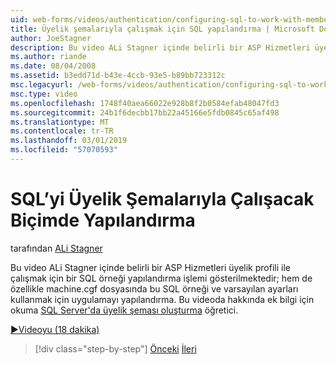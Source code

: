 ```yaml
---
uid: web-forms/videos/authentication/configuring-sql-to-work-with-membership-schemas
title: Üyelik şemalarıyla çalışmak için SQL yapılandırma | Microsoft Docs
author: JoeStagner
description: Bu video ALi Stagner içinde belirli bir ASP Hizmetleri üyelik profili ile çalışmak için bir SQL örneği yapılandırma işlemi gösterilmektedir; yanı sıra uygulanacağı Yapılandır...
ms.author: riande
ms.date: 08/04/2008
ms.assetid: b3edd71d-b43e-4ccb-93e5-b89bb723312c
msc.legacyurl: /web-forms/videos/authentication/configuring-sql-to-work-with-membership-schemas
msc.type: video
ms.openlocfilehash: 1748f40aea66022e928b8f2b0584efab48047fd3
ms.sourcegitcommit: 24b1f6decbb17bb22a45166e5fdb0845c65af498
ms.translationtype: MT
ms.contentlocale: tr-TR
ms.lasthandoff: 03/01/2019
ms.locfileid: "57070593"
---
```

<a name="configuring-sql-to-work-with-membership-schemas"></a>SQL’yi Üyelik Şemalarıyla Çalışacak Biçimde Yapılandırma
====================
tarafından [ALi Stagner](https://github.com/JoeStagner)

Bu video ALi Stagner içinde belirli bir ASP Hizmetleri üyelik profili ile çalışmak için bir SQL örneği yapılandırma işlemi gösterilmektedir; hem de özellikle machine.cgf dosyasında bu SQL örneği ve varsayılan ayarları kullanmak için uygulamayı yapılandırma. Bu videoda hakkında ek bilgi için okuma [SQL Server'da üyelik şeması oluşturma](../../overview/older-versions-security/membership/creating-the-membership-schema-in-sql-server-vb.md) öğretici.

[&#9654;Videoyu (18 dakika)](https://channel9.msdn.com/Blogs/ASP-NET-Site-Videos/configuring-sql-to-work-with-membership-schemas)

> [!div class="step-by-step"]
> [Önceki](understanding-aspnet-memberships.md)
> [İleri](changing-membership-settings-in-the-default-membership-schema.md)
